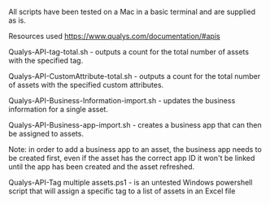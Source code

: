 All scripts have been tested on a Mac in a basic terminal and are supplied as is.

Resources used
https://www.qualys.com/documentation/#apis


Qualys-API-tag-total.sh - outputs a count for the total number of assets with the specified tag.

Qualys-API-CustomAttribute-total.sh - outputs a count for the total number of assets with the specified custom attributes.

Qualys-API-Business-Information-import.sh - updates the business information for a single asset.

Qualys-API-Business-app-import.sh - creates a business app that can then be assigned to assets.

Note: in order to add a business app to an asset, the business app needs to be created first, even if the asset has the correct app ID it won't be linked until the app has been created and the asset refreshed.

Qualys-API-Tag multiple assets.ps1 - is an untested Windows powershell script that will assign a specific tag to a list of assets in an Excel file 
